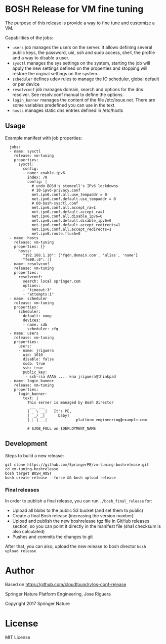 # BOSH Release for VM fine tuning

The purpose of this release is provide a way to fine tune and customize a VM.

Capabilities of the jobs:

* `users` job manages the users on the server. It allows defining several public keys,
  the password, uid, ssh and sudo access, shell, the profile and a way to disable a user.
* `sysctl` manages the sys settings on the system, starting the job will apply the 
  new settings defined on the properties and stopping will restore the orginal settings
  on the system.
* `scheduler` defines udev rules to manage the IO scheduler, global default or per device
* `resolvconf` job manages domain, search and options for the dns resolver. See 
  resolv.conf manual to define the options.
* `login_banner` manages the content of the file /etc/issue.net. There are
  some variables predefined you can use in the text.
* `hosts` manages static dns entries defined in /etc/hosts

## Usage

Example manifest with job properties:
```
  jobs:
  - name: sysctl
    release: vm-tuning
    properties:
      sysctl:
        config:
        - name: enable-ipv6
          index: 70
          config: |
            # undo BOSH's stemcell's IPv6 lockdowns
            # 10-ipv6-privacy.conf
            net.ipv6.conf.all.use_tempaddr = 0
            net.ipv6.conf.default.use_tempaddr = 0
            # 60-bosh-sysctl.conf
            net.ipv6.conf.all.accept_ra=1
            net.ipv6.conf.default.accept_ra=1
            net.ipv6.conf.all.disable_ipv6=0
            net.ipv6.conf.default.disable_ipv6=0
            net.ipv6.conf.default.accept_redirects=1
            net.ipv6.conf.all.accept_redirects=1
            net.ipv6.route.flush=0
  - name: hosts
    release: vm-tuning
    properties: {}
      hosts:
        "192.168.1.10": ['fqdn.domain.com', 'alias', 'name'] 
        "fe00::0": []
  - name: resolvconf
    release: vm-tuning
    properties:
      resolvconf:
        search: local springer.com
        options:
        - "timeout:3"
        - "attempts:1"
  - name: scheduler
    release: vm-tuning
    properties:
      scheduler:
        default: noop
        devices:
        - name: sdb
          scheduler: cfq
  - name: users
    release: vm-tuning
    properties:
      users:
      - name: jriguera
        uid: 1010
        disable: false
        sudo: true
        ssh: true
        public_key:
         - ssh-rsa AAAA .... kna jriguera@thinkpad
  - name: login_banner
    release: vm-tuning
    properties:
      login_banner:
        text: |
          This server is managed by Bosh Director
           ___ ___
          | _ \ __|   It's PE,
          |  _/ _|      baby!
          |_| |___|             platform-engineering@example.com
          
          # $JOB_FULL on $DEPLOYMENT_NAME
```


## Development

Steps to build a new release:

```
git clone https://github.com/SpringerPE/vm-tuning-boshrelease.git
cd vm-tuning-boshrelease
bosh target BOSH_HOST
bosh create release --force && bosh upload release
```

### Final releases

In order to publish a final release, you can run `./bosh_final_release` for:

* Upload all blobs to the public S3 bucket (and set them to public)
* Create a final Bosh release (increasing the version number)
* Upload and publish the new boshrelease tgz file in GitHub releases section, so
  you can point it directly in the manifest file (sha1 checksum is also calculated)
* Pushes and commits the changes to git

After that, you can also, upload the new release to bosh director `bosh upload release`


# Author

Based on https://github.com/cloudfoundry/os-conf-release

Springer Nature Platform Engineering, Jose Riguera

Copyright 2017 Springer Nature


# License

MIT License

